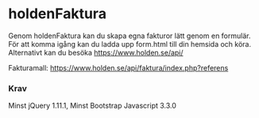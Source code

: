 # holdenFaktura
Genom holdenFaktura kan du skapa egna fakturor lätt genom en formulär.
För att komma igång kan du ladda upp form.html till din hemsida och köra.
Alternativt kan du besöka https://www.holden.se/api/

Fakturamall: https://www.holden.se/api/faktura/index.php?referens

### Krav
Minst jQuery 1.11.1, Minst Bootstrap Javascript 3.3.0
